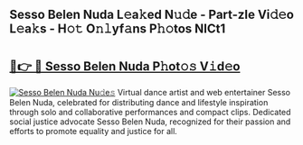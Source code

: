 ## Sesso Belen Nuda L𝚎a𝚔ed N𝚞𝚍e - Part-zIe Vi𝚍𝚎o L𝚎a𝚔s - H𝚘𝚝 O𝚗𝚕yf𝚊ns P𝚑𝚘tos NICt1

# <h2><a href="http://kfdtgbc.oniu.top/?m=Sesso+Belen+Nuda">🔗👉 🔴 Sesso Belen Nuda P𝚑ot𝚘𝚜 V𝚒d𝚎o</a></h2>

[![Sesso Belen Nuda Nu𝚍e𝚜](https://i.imgur.com/0qMVB7G.gif)](http://kfdtgbc.oniu.top/?m=Sesso+Belen+Nuda)
Virtual dance artist and web entertainer Sesso Belen Nuda, celebrated for distributing dance and lifestyle inspiration through solo and collaborative performances and compact clips. Dedicated social justice advocate Sesso Belen Nuda, recognized for their passion and efforts to promote equality and justice for all.  
